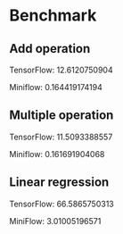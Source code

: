 # Benchmark

## Add operation

TensorFlow: 12.6120750904

Miniflow: 0.164419174194

## Multiple operation

TensorFlow: 11.5093388557

Miniflow: 0.161691904068

## Linear regression

TensorFlow: 66.5865750313

MiniFlow: 3.01005196571
